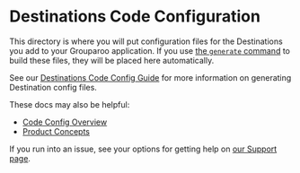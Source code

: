 # Destinations Code Configuration

This directory is where you will put configuration files for the Destinations you add to your Grouparoo application. If you use [the `generate` command](https://www.grouparoo.com/docs/cli/config#generate) to build these files, they will be placed here automatically.

See our [Destinations Code Config Guide](https://www.grouparoo.com/docs/config/destinations/community) for more information on generating Destination config files.

These docs may also be helpful:

- [Code Config Overview](https://www.grouparoo.com/docs/config/code-config)
- [Product Concepts](https://www.grouparoo.com/docs/getting-started/product-concepts)

If you run into an issue, see your options for getting help on [our Support page](https://www.grouparoo.com/docs/support).
